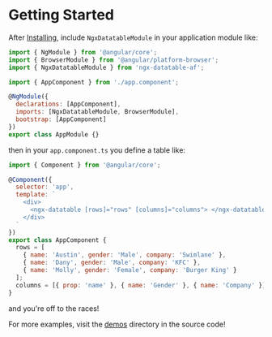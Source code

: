 # Getting Started

After [Installing](installing.md), include `NgxDatatableModule`
in your application module like:

```javascript
import { NgModule } from '@angular/core';
import { BrowserModule } from '@angular/platform-browser';
import { NgxDatatableModule } from 'ngx-datatable-af';

import { AppComponent } from './app.component';

@NgModule({
  declarations: [AppComponent],
  imports: [NgxDatatableModule, BrowserModule],
  bootstrap: [AppComponent]
})
export class AppModule {}
```

then in your `app.component.ts` you define a table like:

```javascript
import { Component } from '@angular/core';

@Component({
  selector: 'app',
  template: `
    <div>
      <ngx-datatable [rows]="rows" [columns]="columns"> </ngx-datatable>
    </div>
  `
})
export class AppComponent {
  rows = [
    { name: 'Austin', gender: 'Male', company: 'Swimlane' },
    { name: 'Dany', gender: 'Male', company: 'KFC' },
    { name: 'Molly', gender: 'Female', company: 'Burger King' }
  ];
  columns = [{ prop: 'name' }, { name: 'Gender' }, { name: 'Company' }];
}
```

and you're off to the races!

For more examples, visit the
[demos](https://github.com/swimlane/angular2-data-table/tree/master/demo) directory
in the source code!
